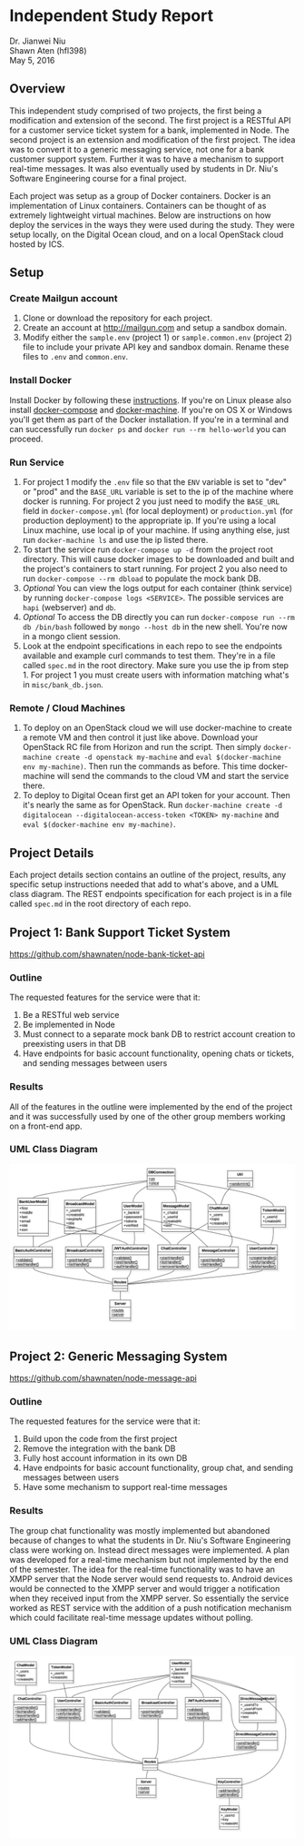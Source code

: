 # Independent Study Report
Dr. Jianwei Niu  
Shawn Aten (hfl398)  
May 5, 2016

## Overview
This independent study comprised of two projects, the first being a modification and extension of the second. The first project is a RESTful API for a customer service ticket system for a bank, implemented in Node. The second project is an extension and modification of the first project. The idea was to convert it to a generic messaging service, not one for a bank customer support system. Further it was to have a mechanism to support real-time messages. It was also eventually used by students in Dr. Niu's Software Engineering course for a final project.

Each project was setup as a group of Docker containers. Docker is an implementation of Linux containers. Containers can be thought of as extremely lightweight virtual machines. Below are instructions on how deploy the services in the ways they were used during the study. They were setup locally, on the Digital Ocean cloud, and on a local OpenStack cloud hosted by ICS.

## Setup

### Create Mailgun account
1. Clone or download the repository for each project.
2. Create an account at <http://mailgun.com> and setup a sandbox domain.
3. Modify either the `sample.env` (project 1) or `sample.common.env` (project 2) file to include your private API key and sandbox domain. Rename these files to `.env` and `common.env`.

### Install Docker
Install Docker by following these [instructions](https://docs.docker.com/engine/installation/). If you're on Linux please also install [docker-compose](https://docs.docker.com/compose/install/) and [docker-machine](https://docs.docker.com/machine/install-machine/). If you're on OS X or Windows you'll get them as part of the Docker installation. If you're in a terminal and can successfully run `docker ps` and `docker run --rm hello-world` you can proceed.

### Run Service
1. For project 1 modify the `.env` file so that the `ENV` variable is set to "dev" or "prod" and the `BASE_URL` variable is set to the ip of the machine where docker is running. For project 2 you just need to modify the `BASE_URL` field in `docker-compose.yml` (for local deployment) or `production.yml` (for production deployment) to the appropriate ip. If you're using a local Linux machine, use local ip of your machine. If using anything else, just run `docker-machine ls` and use the ip listed there.
2. To start the service run `docker-compose up -d` from the project root directory. This will cause docker images to be downloaded and built and the project's containers to start running. For project 2 you also need to run `docker-compose --rm dbload` to populate the mock bank DB.
4. *Optional* You can view the logs output for each container (think service) by running `docker-compose logs <SERVICE>`. The possible services are `hapi` (webserver) and `db`.
5. *Optional* To access the DB directly you can run `docker-compose run --rm db /bin/bash`  followed by `mongo --host db` in the new shell. You're now in a mongo client session.
7. Look at the endpoint specifications in each repo to see the endpoints available and example curl commands to test them. They're in a file called `spec.md` in the root directory. Make sure you use the ip from step 1. For project 1 you must create users with information matching what's in `misc/bank_db.json`.

### Remote / Cloud Machines
1. To deploy on an OpenStack cloud we will use docker-machine to create a remote VM and then control it just like above. Download your OpenStack RC file from Horizon and run the script. Then simply `docker-machine create -d openstack my-machine` and `eval $(docker-machine env my-machine)`. Then run the commands as before. This time docker-machine will send the commands to the cloud VM and start the service there.
2. To deploy to Digital Ocean first get an API token for your account. Then it's nearly the same as for OpenStack. Run `docker-machine create -d digitalocean --digitalocean-access-token <TOKEN> my-machine` and `eval $(docker-machine env my-machine)`.

## Project Details
Each project details section contains an outline of the project, results, any specific setup instructions needed that add to what's above, and a UML class diagram. The REST endpoints specification for each project is in a file called `spec.md` in the root directory of each repo.

## Project 1: Bank Support Ticket System
<https://github.com/shawnaten/node-bank-ticket-api>

### Outline
The requested features for the service were that it:
1. Be a RESTful web service
2. Be implemented in Node
3. Must connect to a separate mock bank DB to restrict account creation to preexisting users in that DB
4. Have endpoints for basic account functionality, opening chats or tickets, and sending messages between users

### Results
All of the features in the outline were implemented by the end of the project and it was successfully used by one of the other group members working on a front-end app.

### UML Class Diagram
![UML Class Diagram](https://raw.githubusercontent.com/shawnaten/node-bank-ticket-api/master/uml.png)

## Project 2: Generic Messaging System
<https://github.com/shawnaten/node-message-api>

### Outline
The requested features for the service were that it:
1. Build upon the code from the first project
2. Remove the integration with the bank DB
3. Fully host account information in its own DB
4. Have endpoints for basic account functionality, group chat, and sending messages between users
5. Have some mechanism to support real-time messages

### Results
The group chat functionality was mostly implemented but abandoned because of changes to what the students in Dr. Niu's Software Engineering class were working on. Instead direct messages were implemented. A plan was developed for a real-time mechanism but not implemented by the end of the semester. The idea for the real-time functionality was to have an XMPP server that the Node server would send requests to. Android devices would be connected to the XMPP server and would trigger a notification when they received input from the XMPP server. So essentially the service worked as REST service with the addition of a push notification mechanism which could facilitate real-time message updates without polling.

### UML Class Diagram
![UML Class Diagram](https://raw.githubusercontent.com/shawnaten/node-message-api/master/uml.png)
